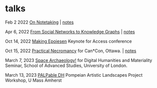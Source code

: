 # talks

Feb 2 2022 [On Notetaking](on-note-taking.html) | [notes](notes/on-note-taking.md)

Apr 6, 2022 [From Social Networks to Knowledge Graphs](asu.html) | [notes](notes/asu.md)

Oct 14, 2022 [Making Epoiesen](access.html) Keynote for Access conference

Oct 15, 2022 [Practical Necromancy](practicalnecromancy.html) for Can*Con, Ottawa. | [notes](notes/practical-necromancy.md)

March 7, 2023 [Space Archaeology!](space.html) for Digital Humanities and Materiality Seminar, School of Advanced Studies, University of London.

March 13, 2023 [PALPable DH](palp.html) Pompeian Artistic Landscapes Project Workshop, U Mass Amherst
